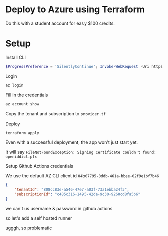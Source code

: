 # Deploy to Azure using Terraform

Do this with a student account for easy $100 credits.

# Setup

Install CLI

```ps1
$ProgressPreference = 'SilentlyContinue'; Invoke-WebRequest -Uri https://aka.ms/installazurecliwindows -OutFile .\AzureCLI.msi; Start-Process msiexec.exe -Wait -ArgumentList '/I AzureCLI.msi /quiet'; Remove-Item .\AzureCLI.msi
```

Login

```ps1
az login
```

Fill in the credentials

```ps1
az account show
```

Copy the tenant and subscription to `provider.tf`

Deploy

```ps1
terraform apply
```

Even with a successful deployment, the app won't just start yet.

It will say `FileNotFoundException: Signing Certificate couldn't found: openiddict.pfx`

Setup Github Actions credentials

We use the default AZ CLI client id `04b07795-8ddb-461a-bbee-02f9e1bf7b46`

```json
{
    "tenantId": "808cc83e-a546-47e7-a03f-73a1ebba24f3",
    "subscriptionId": "c485c316-1495-42da-9c30-9260cd8fa5b6"
}
```

we can't us username & password in github actions

so let's add a self hosted runner

ugggh, so problematic